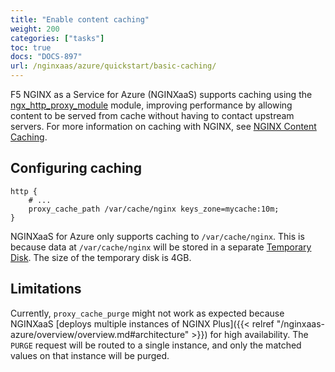 ```yaml
---
title: "Enable content caching"
weight: 200
categories: ["tasks"]
toc: true
docs: "DOCS-897"
url: /nginxaas/azure/quickstart/basic-caching/
---
```


F5 NGINX as a Service for Azure (NGINXaaS) supports caching using the [ngx_http_proxy_module](https://nginx.org/en/docs/http/ngx_http_proxy_module.html) module, improving performance by allowing content to be served from cache without having to contact upstream servers. For more information on caching with NGINX, see [NGINX Content Caching](https://docs.nginx.com/nginx/admin-guide/content-cache/content-caching/).

## Configuring caching
```nginx
http {
    # ...
    proxy_cache_path /var/cache/nginx keys_zone=mycache:10m;
}
```

NGINXaaS for Azure only supports caching to `/var/cache/nginx`. This is because data at `/var/cache/nginx` will be stored in a separate [Temporary Disk](https://docs.microsoft.com/en-us/azure/virtual-machines/managed-disks-overview#temporary-disk). The size of the temporary disk is 4GB.

## Limitations

Currently, `proxy_cache_purge` might not work as expected because NGINXaaS [deploys multiple instances of NGINX Plus]({{< relref "/nginxaas-azure/overview/overview.md#architecture" >}}) for high availability. The `PURGE` request will be routed to a single instance, and only the matched values on that instance will be purged.

